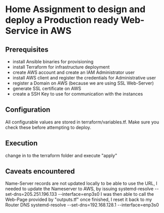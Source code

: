 # Home Assignment to design and deploy a Production ready Web-Service in AWS

## Prerequisites
- install Ansible binaries for provisioning
- install Terraform for infrastructure deployment
- create AWS account and create an IAM Administrator user
- install AWS client and register the credentials for Administrative user
- register a Domain on AWS (because we are using SSL Web-Server)
- generate SSL certificate on AWS
- create a SSH Key to use for communication with the instances

## Configuration
All configurable values are stored in terraform/variables.tf. Make sure you check these before attempting to deploy.

## Execution
change in to the terraform folder and execute "apply"

## Caveats encountered
Name-Server records are not updated locally
to be able to use the URL, I needed to update the Nameserver to AWS, by issuing
systemd-resolve --set-dns=205.251.196.133 --interface=enp3s0
I was then able to call the Web-Page provided by "outputs.tf"
once finished, I reset it back to my Router DNS
systemd-resolve --set-dns=192.168.128.1 --interface=enp3s0
